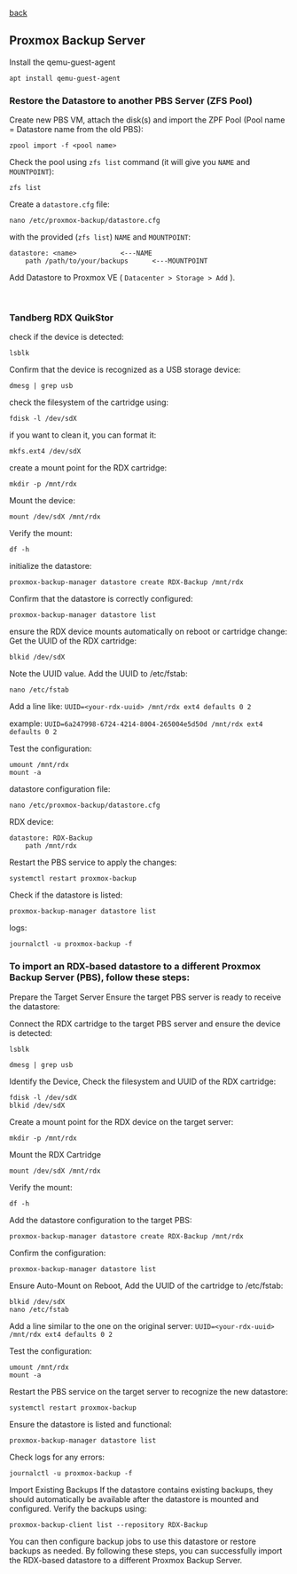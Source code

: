 <p align="left">
  <a href="https://github.com/vdarkobar/cloud/tree/main?tab=readme-ov-file#self-hosted-homelab-cloud">back</a>
  <br>
</p> 
  
## Proxmox Backup Server
  
Install the qemu-guest-agent
```
apt install qemu-guest-agent
```  
  
### Restore the Datastore to another PBS Server (ZFS Pool)

Create new PBS VM, attach the disk(s) and import the ZPF Pool (Pool name = Datastore name from the old PBS):
```
zpool import -f <pool name>
```  
  
Check the pool using `zfs list` command (it will give you `NAME` and `MOUNTPOINT`):
```
zfs list
```  
  
Create a `datastore.cfg` file: 
```
nano /etc/proxmox-backup/datastore.cfg
```
  
with the provided (`zfs list`) `NAME` and `MOUNTPOINT`:
```
datastore: <name>			<---NAME
    path /path/to/your/backups		<---MOUNTPOINT
```

Add Datastore to Proxmox VE ( `Datacenter > Storage > Add` ).  
 
<br>

### Tandberg RDX QuikStor

check if the device is detected:
```
lsblk
```

Confirm that the device is recognized as a USB storage device:
```
dmesg | grep usb
```

check the filesystem of the cartridge using:
```
fdisk -l /dev/sdX
```

if you want to clean it, you can format it:
```
mkfs.ext4 /dev/sdX
```

create a mount point for the RDX cartridge:
```
mkdir -p /mnt/rdx
```

Mount the device:
```
mount /dev/sdX /mnt/rdx
```

Verify the mount:
```
df -h
```

initialize the datastore:
```
proxmox-backup-manager datastore create RDX-Backup /mnt/rdx
```

Confirm that the datastore is correctly configured:
```
proxmox-backup-manager datastore list
```

ensure the RDX device mounts automatically on reboot or cartridge change:
Get the UUID of the RDX cartridge:
```
blkid /dev/sdX
```

Note the UUID value.
Add the UUID to /etc/fstab:
```
nano /etc/fstab
```

Add a line like: `UUID=<your-rdx-uuid> /mnt/rdx ext4 defaults 0 2`

example: `UUID=6a247998-6724-4214-8004-265004e5d50d /mnt/rdx ext4 defaults 0 2`

Test the configuration:
```
umount /mnt/rdx
mount -a
```

datastore configuration file:
```
nano /etc/proxmox-backup/datastore.cfg
```

RDX device:
```
datastore: RDX-Backup
    path /mnt/rdx
```

Restart the PBS service to apply the changes:
```
systemctl restart proxmox-backup
```

Check if the datastore is listed:
```
proxmox-backup-manager datastore list
```

logs:
```
journalctl -u proxmox-backup -f
```

### To import an RDX-based datastore to a different Proxmox Backup Server (PBS), follow these steps:

Prepare the Target Server
Ensure the target PBS server is ready to receive the datastore:

Connect the RDX cartridge to the target PBS server and ensure the device is detected:
```
lsblk
```
```
dmesg | grep usb
```

Identify the Device, Check the filesystem and UUID of the RDX cartridge:
```
fdisk -l /dev/sdX
blkid /dev/sdX
```

Create a mount point for the RDX device on the target server:
```
mkdir -p /mnt/rdx
```

Mount the RDX Cartridge
```
mount /dev/sdX /mnt/rdx
```

Verify the mount:
```
df -h
```

Add the datastore configuration to the target PBS:
```
proxmox-backup-manager datastore create RDX-Backup /mnt/rdx
```

Confirm the configuration:
```
proxmox-backup-manager datastore list
```

Ensure Auto-Mount on Reboot, Add the UUID of the cartridge to /etc/fstab:
```
blkid /dev/sdX
nano /etc/fstab
```

Add a line similar to the one on the original server: `UUID=<your-rdx-uuid> /mnt/rdx ext4 defaults 0 2`

Test the configuration:
```
umount /mnt/rdx
mount -a
```

Restart the PBS service on the target server to recognize the new datastore:
```
systemctl restart proxmox-backup
```
Ensure the datastore is listed and functional:
```
proxmox-backup-manager datastore list
```

Check logs for any errors:
```
journalctl -u proxmox-backup -f
```

Import Existing Backups
If the datastore contains existing backups, 
they should automatically be available after the datastore is mounted and configured. 
Verify the backups using:
```
proxmox-backup-client list --repository RDX-Backup
```

You can then configure backup jobs to use this datastore or restore backups as needed.
By following these steps, you can successfully import the RDX-based datastore to a different Proxmox Backup Server.
